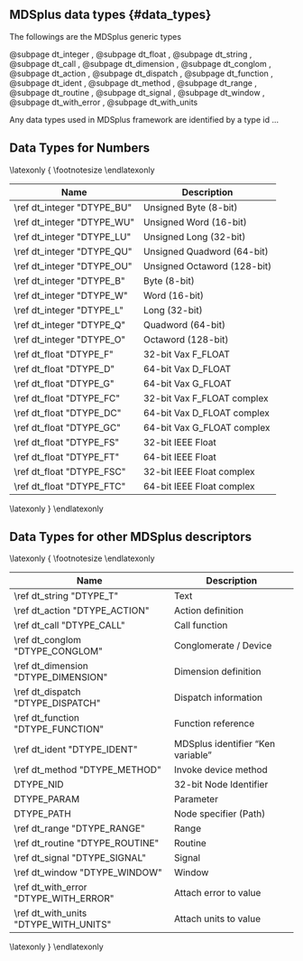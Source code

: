  MDSplus data types {#data_types}
-------------------

The followings are the MDSplus generic types

  @subpage dt_integer
, @subpage dt_float
, @subpage dt_string
, @subpage dt_call
, @subpage dt_dimension
, @subpage dt_conglom
, @subpage dt_action
, @subpage dt_dispatch
, @subpage dt_function
, @subpage dt_ident
, @subpage dt_method
, @subpage dt_range
, @subpage dt_routine
, @subpage dt_signal
, @subpage dt_window
, @subpage dt_with_error
, @subpage dt_with_units


Any data types used in MDSplus framework are identified by a type id ...

## Data Types for Numbers

\latexonly { \footnotesize \endlatexonly

| **Name**                      | **Description**          |
|-------------------------------|--------------------------|
| \ref dt_integer "DTYPE_BU" | Unsigned Byte (8-bit)       |
| \ref dt_integer "DTYPE_WU" | Unsigned Word (16-bit)      |
| \ref dt_integer "DTYPE_LU" | Unsigned Long (32-bit)      |
| \ref dt_integer "DTYPE_QU" | Unsigned Quadword (64-bit)  |
| \ref dt_integer "DTYPE_OU" | Unsigned Octaword (128-bit) |
| \ref dt_integer "DTYPE_B"  | Byte (8-bit)                |
| \ref dt_integer "DTYPE_W"  | Word (16-bit)               |
| \ref dt_integer "DTYPE_L"  | Long (32-bit)               |
| \ref dt_integer "DTYPE_Q"  | Quadword (64-bit)           |
| \ref dt_integer "DTYPE_O"  | Octaword (128-bit)          |
| \ref dt_float "DTYPE_F"   | 32-bit Vax F_FLOAT           |
| \ref dt_float "DTYPE_D"   | 64-bit Vax D_FLOAT           |
| \ref dt_float "DTYPE_G"   | 64-bit Vax G_FLOAT           |
| \ref dt_float "DTYPE_FC"  | 32-bit Vax F_FLOAT complex   |
| \ref dt_float "DTYPE_DC"  | 64-bit Vax D_FLOAT complex   |
| \ref dt_float "DTYPE_GC"  | 64-bit Vax G_FLOAT complex   |   
| \ref dt_float "DTYPE_FS"  | 32-bit IEEE Float            |
| \ref dt_float "DTYPE_FT"  | 64-bit IEEE Float            |
| \ref dt_float "DTYPE_FSC" | 32-bit IEEE Float complex    | 
| \ref dt_float "DTYPE_FTC" | 64-bit IEEE Float complex    |

\latexonly } \endlatexonly





## Data Types for other MDSplus descriptors

\latexonly { \footnotesize \endlatexonly

| **Name**                                | **Description**                   |
|-----------------------------------------|-----------------------------------|
| \ref dt_string "DTYPE_T"                | Text                              |
| \ref dt_action "DTYPE_ACTION"           | Action definition                 |
| \ref dt_call "DTYPE_CALL"               | Call function                     |
| \ref dt_conglom "DTYPE_CONGLOM"         | Conglomerate / Device             |
| \ref dt_dimension "DTYPE_DIMENSION"     | Dimension definition              |
| \ref dt_dispatch "DTYPE_DISPATCH"       | Dispatch information              |
| \ref dt_function "DTYPE_FUNCTION"       | Function reference                |
| \ref dt_ident "DTYPE_IDENT"             | MDSplus identifier “Ken variable” |
| \ref dt_method "DTYPE_METHOD"           | Invoke device method              |
| DTYPE_NID                               | 32-bit Node Identifier            |
| DTYPE_PARAM                             | Parameter                         |
| DTYPE_PATH                              | Node specifier (Path)             |
| \ref dt_range "DTYPE_RANGE"             | Range                             |
| \ref dt_routine "DTYPE_ROUTINE"         | Routine                           |
| \ref dt_signal "DTYPE_SIGNAL"           | Signal                            |
| \ref dt_window "DTYPE_WINDOW"           | Window                            |
| \ref dt_with_error "DTYPE_WITH_ERROR"   | Attach error to value             |
| \ref dt_with_units "DTYPE_WITH_UNITS"   | Attach units to value             |

\latexonly } \endlatexonly
